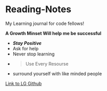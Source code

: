 # Reading-Notes
My Learning journal for code fellows!

**A Growth Minset Will help me be successful**

- ***Stay Positive***
- Ask for help
- Never stop learning
- >Use Every Resourse
- surround yourself with like minded people


[Link to LG Github](https://github.com/alathonman22)

